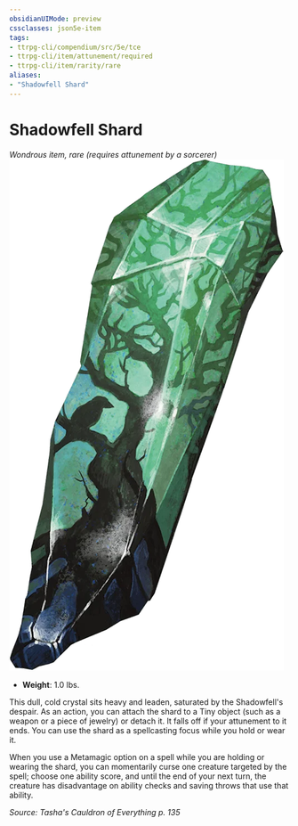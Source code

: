 ```yaml
---
obsidianUIMode: preview
cssclasses: json5e-item
tags:
- ttrpg-cli/compendium/src/5e/tce
- ttrpg-cli/item/attunement/required
- ttrpg-cli/item/rarity/rare
aliases: 
- "Shadowfell Shard"
---
```

# Shadowfell Shard
*Wondrous item, rare (requires attunement by a sorcerer)*  
![](Інструменти%20ДМ/CLI/items/img/shadowfell-shard.webp#right)

- **Weight**: 1.0 lbs.

This dull, cold crystal sits heavy and leaden, saturated by the Shadowfell's despair. As an action, you can attach the shard to a Tiny object (such as a weapon or a piece of jewelry) or detach it. It falls off if your attunement to it ends. You can use the shard as a spellcasting focus while you hold or wear it.

When you use a Metamagic option on a spell while you are holding or wearing the shard, you can momentarily curse one creature targeted by the spell; choose one ability score, and until the end of your next turn, the creature has disadvantage on ability checks and saving throws that use that ability.

*Source: Tasha's Cauldron of Everything p. 135*